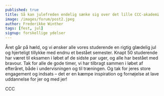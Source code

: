 ```yaml
---
published: true
title: Så kan julefreden endelig sænke sig over det lille CCC-akademi
image: /images/forum/post2.jpeg
author: Frederikke Winther
tags: [fest, jul]
signup: forskellige ydelser
---
```


Året går på hæld, og vi ønsker alle vores studerende en rigtig glædelig jul og hjerteligt tillykke med endnu et bestået semester. Knapt 50 studerende har været til eksamen i løbet af de sidste par uger, og alle har bestået med bravour. Tak for alle de gode timer, vi har tilbragt sammen i løbet af efteråret, både i undervisningen og til træningen. Og tak for jeres store engagement og indsats – det er en kæmpe inspiration og fornøjelse at lave uddannelse for jer og med jer!

CCC